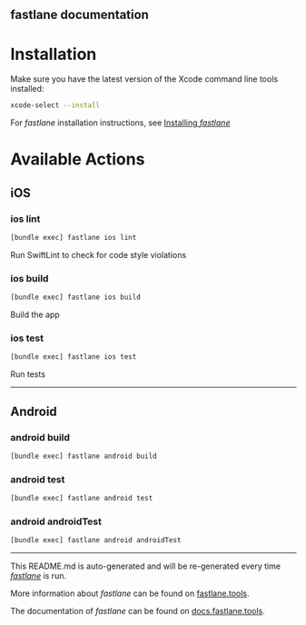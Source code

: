 fastlane documentation
----

# Installation

Make sure you have the latest version of the Xcode command line tools installed:

```sh
xcode-select --install
```

For _fastlane_ installation instructions, see [Installing _fastlane_](https://docs.fastlane.tools/#installing-fastlane)

# Available Actions

## iOS

### ios lint

```sh
[bundle exec] fastlane ios lint
```

Run SwiftLint to check for code style violations

### ios build

```sh
[bundle exec] fastlane ios build
```

Build the app

### ios test

```sh
[bundle exec] fastlane ios test
```

Run tests

----


## Android

### android build

```sh
[bundle exec] fastlane android build
```



### android test

```sh
[bundle exec] fastlane android test
```



### android androidTest

```sh
[bundle exec] fastlane android androidTest
```



----

This README.md is auto-generated and will be re-generated every time [_fastlane_](https://fastlane.tools) is run.

More information about _fastlane_ can be found on [fastlane.tools](https://fastlane.tools).

The documentation of _fastlane_ can be found on [docs.fastlane.tools](https://docs.fastlane.tools).
